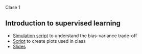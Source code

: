 
Clase 1  

## Introduction to supervised learning

* [Simulation script](overfitting_manipulate.R) to understand the bias-variance trade-off
* [Script](slides_plots.R) to create plots used in class
* [Slides](https://docs.google.com/presentation/d/1OFIhKsjK_V5unW9fZV_khgE-iooOrW4iu2fRnapf51A/edit?usp=sharing)
